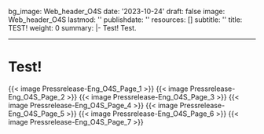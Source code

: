 bg_image: Web_header_O4S
date: '2023-10-24'
draft: false
image: Web_header_O4S
lastmod: ''
publishdate: ''
resources: []
subtitle: ''
title: TEST!
weight: 0
summary: |-
 Test! Test.

---



# Test!

{{< image Pressrelease-Eng_O4S_Page_1 >}}
{{< image Pressrelease-Eng_O4S_Page_2 >}}
{{< image Pressrelease-Eng_O4S_Page_3 >}}
{{< image Pressrelease-Eng_O4S_Page_4 >}}
{{< image Pressrelease-Eng_O4S_Page_5 >}}
{{< image Pressrelease-Eng_O4S_Page_6 >}}
{{< image Pressrelease-Eng_O4S_Page_7 >}}





